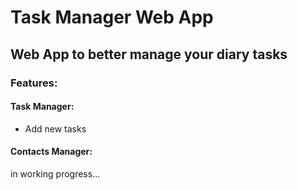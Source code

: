 # Task Manager Web App

## Web App to better manage your diary tasks

### Features:

#### Task Manager:
- Add new tasks 

#### Contacts Manager:
in working progress...